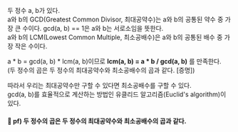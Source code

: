 두 정수 a, b가 있다.  
a와 b의 GCD(Greatest Common Divisor, 최대공약수)는 a와 b의 공통된 약수 중 가장 큰 수이다. gcd(a, b) == 1은 a와 b는 서로소임을 뜻한다.  
a와 b의 LCM(Lowest Common Multiple, 최소공배수)은 a와 b의 공통된 배수 중 가장 작은 수이다.  

a * b = gcd(a, b) * lcm(a, b)이므로 **lcm(a, b) = a * b / gcd(a, b)** 를 만족한다.  
(두 정수의 곱은 두 정수의 최대공약수와 최소공배수의 곱과 같다. [증명])  

따라서 우리는 최대공약수만 구할 수 있다면 최소공배수를 구할 수 있다.  
gcd(a, b)를 효율적으로 계산하는 방법인 유클리드 알고리즘(Euclid's algorithm)이 있다.

#### :cowboy_hat_face: pf) 두 정수의 곱은 두 정수의 최대공약수와 최소공배수의 곱과 같다.  
